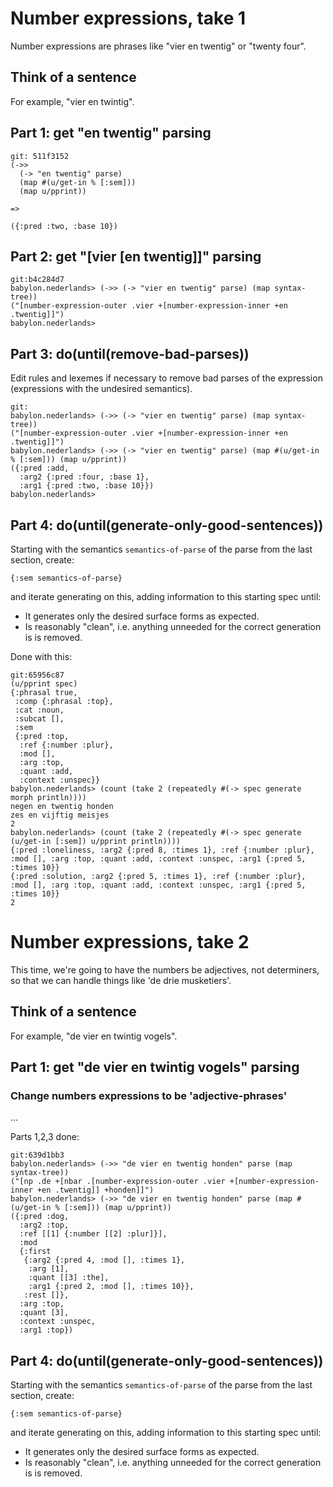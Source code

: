 # Number expressions, take 1

Number expressions are phrases like "vier en twentig" or "twenty four".

## Think of a sentence

For example, "vier en twintig".

## Part 1: get "en twentig" parsing

```
git: 511f3152
(->> 
  (-> "en twentig" parse) 
  (map #(u/get-in % [:sem])) 
  (map u/pprint))

=>

({:pred :two, :base 10})
```

## Part 2: get "[vier [en twentig]]" parsing

```
git:b4c284d7
babylon.nederlands> (->> (-> "vier en twentig" parse) (map syntax-tree))
("[number-expression-outer .vier +[number-expression-inner +en .twentig]]")
babylon.nederlands> 
```

## Part 3: do(until(remove-bad-parses))

Edit rules and lexemes if necessary to remove bad parses of the expression (expressions with 
the undesired semantics).

```
git:
babylon.nederlands> (->> (-> "vier en twentig" parse) (map syntax-tree))
("[number-expression-outer .vier +[number-expression-inner +en .twentig]]")
babylon.nederlands> (->> (-> "vier en twentig" parse) (map #(u/get-in % [:sem])) (map u/pprint))
({:pred :add,
  :arg2 {:pred :four, :base 1},
  :arg1 {:pred :two, :base 10}})
babylon.nederlands> 
```

## Part 4: do(until(generate-only-good-sentences))

Starting with the semantics `semantics-of-parse` of the parse from the last section, 
create: 
```
{:sem semantics-of-parse}
``` 

and iterate generating on this, adding information to this starting spec until:
- It generates only the desired surface forms as expected.
- Is reasonably "clean", i.e. anything unneeded for the correct generation is
  is removed.

Done with this:
```
git:65956c87
(u/pprint spec)
{:phrasal true,
 :comp {:phrasal :top},
 :cat :noun,
 :subcat [],
 :sem
 {:pred :top,
  :ref {:number :plur},
  :mod [],
  :arg :top,
  :quant :add,
  :context :unspec}}
babylon.nederlands> (count (take 2 (repeatedly #(-> spec generate morph println))))
negen en twentig honden
zes en vijftig meisjes
2
babylon.nederlands> (count (take 2 (repeatedly #(-> spec generate (u/get-in [:sem]) u/pprint println))))
{:pred :loneliness, :arg2 {:pred 8, :times 1}, :ref {:number :plur}, :mod [], :arg :top, :quant :add, :context :unspec, :arg1 {:pred 5, :times 10}}
{:pred :solution, :arg2 {:pred 5, :times 1}, :ref {:number :plur}, :mod [], :arg :top, :quant :add, :context :unspec, :arg1 {:pred 5, :times 10}}
2
```

# Number expressions, take 2

This time, we're going to have the numbers be adjectives, not determiners, so that
we can handle things like 'de drie musketiers'.

## Think of a sentence

For example, "de vier en twintig vogels".

## Part 1: get "de vier en twintig vogels" parsing

### Change numbers expressions to be 'adjective-phrases'

...

Parts 1,2,3 done:

```
git:639d1bb3
babylon.nederlands> (->> "de vier en twentig honden" parse (map syntax-tree))
("[np .de +[nbar .[number-expression-outer .vier +[number-expression-inner +en .twentig]] +honden]]")
babylon.nederlands> (->> "de vier en twentig honden" parse (map #(u/get-in % [:sem])) (map u/pprint))
({:pred :dog,
  :arg2 :top,
  :ref [[1] {:number [[2] :plur]}],
  :mod
  {:first
   {:arg2 {:pred 4, :mod [], :times 1},
    :arg [1],
    :quant [[3] :the],
    :arg1 {:pred 2, :mod [], :times 10}},
   :rest []},
  :arg :top,
  :quant [3],
  :context :unspec,
  :arg1 :top})
```

## Part 4: do(until(generate-only-good-sentences))

Starting with the semantics `semantics-of-parse` of the parse from the last section, 
create: 
```
{:sem semantics-of-parse}
``` 

and iterate generating on this, adding information to this starting spec until:
- It generates only the desired surface forms as expected.
- Is reasonably "clean", i.e. anything unneeded for the correct generation is
  is removed.

